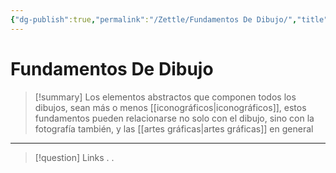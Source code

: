 ```yaml
---
{"dg-publish":true,"permalink":"/Zettle/Fundamentos De Dibujo/","title":"Fundamentos De Dibujo","updated":"2023-11-20T19:23:13.123-05:00"}
---
```



# Fundamentos De Dibujo

> [!summary] 
> Los elementos abstractos que componen todos los dibujos, sean más o menos [[iconográficos\|iconográficos]], estos fundamentos pueden relacionarse no solo con el dibujo, sino con la fotografía también, y las [[artes gráficas\|artes gráficas]] en general

- - - 
> [!question] Links
> .
> .
